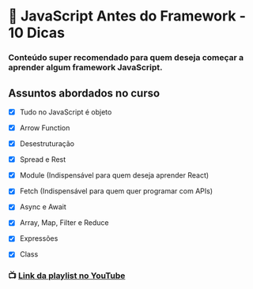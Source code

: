 # :yellow_heart: JavaScript Antes do Framework - 10 Dicas
### Conteúdo super recomendado para quem deseja começar a aprender algum framework JavaScript.  

## Assuntos abordados no curso
- [x] Tudo no JavaScript é objeto
- [x] Arrow Function
- [x] Desestruturação
- [x] Spread e Rest
- [x] Module (Indispensável para quem deseja aprender React)
- [x] Fetch (Indispensável para quem quer programar com APIs)
- [x] Async e Await
- [x] Array, Map, Filter e Reduce
- [x] Expressões
- [x] Class


### :tv: [Link da playlist no YouTube](https://www.youtube.com/playlist?list=PL9rc_FjKlX39T78CUANwmdta_d1CgUtMt)
